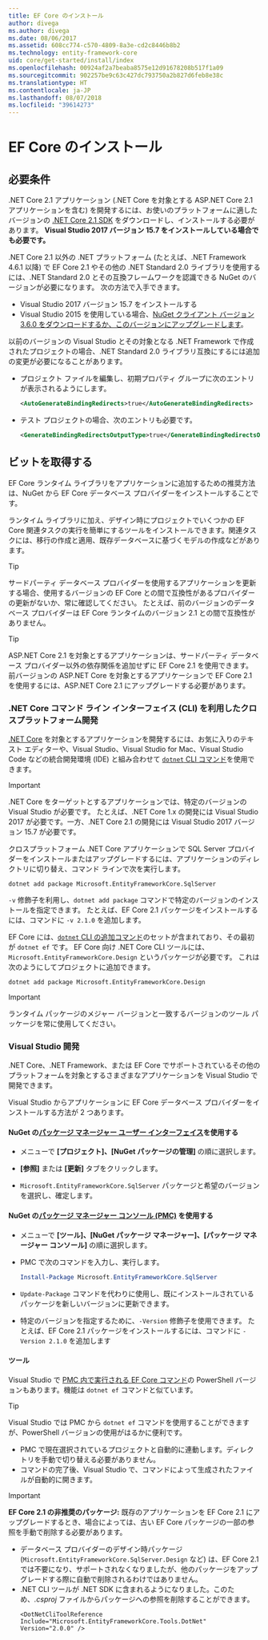 ```yaml
---
title: EF Core のインストール
author: divega
ms.author: divega
ms.date: 08/06/2017
ms.assetid: 608cc774-c570-4809-8a3e-cd2c8446b8b2
ms.technology: entity-framework-core
uid: core/get-started/install/index
ms.openlocfilehash: 00924af2a7beaba8575e12d91678208b517f1a09
ms.sourcegitcommit: 902257be9c63c427dc793750a2b827d6feb8e38c
ms.translationtype: HT
ms.contentlocale: ja-JP
ms.lasthandoff: 08/07/2018
ms.locfileid: "39614273"
---
```

# <a name="installing-ef-core"></a>EF Core のインストール

## <a name="prerequisites"></a>必要条件

.NET Core 2.1 アプリケーション (.NET Core を対象とする ASP.NET Core 2.1 アプリケーションを含む) を開発するには、お使いのプラットフォームに適したバージョンの [.NET Core 2.1 SDK](https://www.microsoft.com/net/download/core) をダウンロードし、インストールする必要があります。 **Visual Studio 2017 バージョン 15.7 をインストールしている場合でも必要です。**

.NET Core 2.1 以外の .NET プラットフォーム (たとえば、.NET Framework 4.6.1 以降) で EF Core 2.1 やその他の .NET Standard 2.0 ライブラリを使用するには、.NET Standard 2.0 とその互換フレームワークを認識できる NuGet のバージョンが必要になります。 次の方法で入手できます。

* Visual Studio 2017 バージョン 15.7 をインストールする
* Visual Studio 2015 を使用している場合、[NuGet クライアント バージョン 3.6.0 をダウンロードするか、このバージョンにアップグレードします](https://www.nuget.org/downloads)。

以前のバージョンの Visual Studio とその対象となる .NET Framework で作成されたプロジェクトの場合、.NET Standard 2.0 ライブラリ互換にするには追加の変更が必要になることがあります。

* プロジェクト ファイルを編集し、初期プロパティ グループに次のエントリが表示されるようにします。
  ``` xml
  <AutoGenerateBindingRedirects>true</AutoGenerateBindingRedirects>
  ```

* テスト プロジェクトの場合、次のエントリも必要です。
  ``` xml
  <GenerateBindingRedirectsOutputType>true</GenerateBindingRedirectsOutputType>
  ```

## <a name="getting-the-bits"></a>ビットを取得する
EF Core ランタイム ライブラリをアプリケーションに追加するための推奨方法は、NuGet から EF Core データベース プロバイダーをインストールすることです。

ランタイム ライブラリに加え、デザイン時にプロジェクトでいくつかの EF Core 関連タスクの実行を簡単にするツールをインストールできます。関連タスクには、移行の作成と適用、既存データベースに基づくモデルの作成などがあります。

> [!TIP]  
> サードパーティ データベース プロバイダーを使用するアプリケーションを更新する場合、使用するバージョンの EF Core との間で互換性があるプロバイダーの更新がないか、常に確認してください。 たとえば、前のバージョンのデータベース プロバイダーは EF Core ランタイムのバージョン 2.1 との間で互換性がありません。  

> [!TIP]  
> ASP.NET Core 2.1 を対象とするアプリケーションは、サードパーティ データベース プロバイダー以外の依存関係を追加せずに EF Core 2.1 を使用できます。 前バージョンの ASP.NET Core を対象とするアプリケーションで EF Core 2.1 を使用するには、ASP.NET Core 2.1 にアップグレードする必要があります。

<a name="cli"></a>
### <a name="cross-platform-development-using-the-net-core-command-line-interface-cli"></a>.NET Core コマンド ライン インターフェイス (CLI) を利用したクロスプラットフォーム開発

[.NET Core](https://www.microsoft.com/net/download/core) を対象とするアプリケーションを開発するには、お気に入りのテキスト エディターや、Visual Studio、Visual Studio for Mac、Visual Studio Code などの統合開発環境 (IDE) と組み合わせて [`dotnet` CLI コマンド](https://docs.microsoft.com/dotnet/core/tools/)を使用できます。

> [!IMPORTANT]  
> .NET Core をターゲットとするアプリケーションでは、特定のバージョンの Visual Studio が必要です。 たとえば、.NET Core 1.x の開発には Visual Studio 2017 が必要です。一方、.NET Core 2.1 の開発には Visual Studio 2017 バージョン 15.7 が必要です。

クロスプラットフォーム .NET Core アプリケーションで SQL Server プロバイダーをインストールまたはアップグレードするには、アプリケーションのディレクトリに切り替え、コマンド ラインで次を実行します。

``` Console
dotnet add package Microsoft.EntityFrameworkCore.SqlServer
```

`-v` 修飾子を利用し、`dotnet add package` コマンドで特定のバージョンのインストールを指定できます。 たとえば、EF Core 2.1 パッケージをインストールするには、コマンドに `-v 2.1.0` を追加します。

EF Core には、[`dotnet` CLI の追加コマンド](../../miscellaneous/cli/dotnet.md)のセットが含まれており、その最初が `dotnet ef` です。 EF Core 向け .NET Core CLI ツールには、`Microsoft.EntityFrameworkCore.Design` というパッケージが必要です。 これは次のようにしてプロジェクトに追加できます。

 ``` Console    
dotnet add package Microsoft.EntityFrameworkCore.Design 
``` 

> [!IMPORTANT]      
> ランタイム パッケージのメジャー バージョンと一致するバージョンのツール パッケージを常に使用してください。

<a name="visual-studio"></a>
### <a name="visual-studio-development"></a>Visual Studio 開発

.NET Core、.NET Framework、または EF Core でサポートされているその他のプラットフォームを対象とするさまざまなアプリケーションを Visual Studio で開発できます。

Visual Studio からアプリケーションに EF Core データベース プロバイダーをインストールする方法が 2 つあります。

#### <a name="using-nugets-package-manager-user-interfacehttpsdocsmicrosoftcomnugettoolspackage-manager-ui"></a>NuGet の[パッケージ マネージャー ユーザー インターフェイス](https://docs.microsoft.com/nuget/tools/package-manager-ui)を使用する

* メニューで **[プロジェクト]、[NuGet パッケージの管理]** の順に選択します。

* **[参照]** または **[更新]** タブをクリックします。

* `Microsoft.EntityFrameworkCore.SqlServer` パッケージと希望のバージョンを選択し、確定します。

#### <a name="using-nugets-package-manager-console-pmchttpsdocsmicrosoftcomnugettoolspackage-manager-console"></a>NuGet の[パッケージ マネージャー コンソール (PMC)](https://docs.microsoft.com/nuget/tools/package-manager-console) を使用する

* メニューで **[ツール]、[NuGet パッケージ マネージャー]、[パッケージ マネージャー コンソール]** の順に選択します。

* PMC で次のコマンドを入力し、実行します。

  ``` PowerShell  
  Install-Package Microsoft.EntityFrameworkCore.SqlServer
  ```
* `Update-Package` コマンドを代わりに使用し、既にインストールされているパッケージを新しいバージョンに更新できます。

* 特定のバージョンを指定するために、`-Version` 修飾子を使用できます。 たとえば、EF Core 2.1 パッケージをインストールするには、コマンドに `-Version 2.1.0` を追加します

#### <a name="tools"></a>ツール

Visual Studio で [PMC 内で実行される EF Core コマンド](../../miscellaneous/cli/powershell.md)の PowerShell バージョンもあります。機能は `dotnet ef` コマンドと似ています。 

> [!TIP]  
> Visual Studio では PMC から `dotnet ef` コマンドを使用することができますが、PowerShell バージョンの使用がはるかに便利です。
> * PMC で現在選択されているプロジェクトと自動的に連動します。ディレクトリを手動で切り替える必要がありません。  
> * コマンドの完了後、Visual Studio で、コマンドによって生成されたファイルが自動的に開きます。

> [!IMPORTANT]  
> **EF Core 2.1 の非推奨のパッケージ:** 既存のアプリケーションを EF Core 2.1 にアップグレードするとき、場合によっては、古い EF Core パッケージの一部の参照を手動で削除する必要があります。
> * データベース プロバイダーのデザイン時パッケージ (`Microsoft.EntityFrameworkCore.SqlServer.Design` など) は、EF Core 2.1 では不要になり、サポートされなくなりましたが、他のパッケージをアップグレードする際に自動で削除されるわけではありません。
> * .NET CLI ツールが .NET SDK に含まれるようになりました。このため、*.csproj* ファイルからパッケージへの参照を削除することができます。
>   ```
>   <DotNetCliToolReference Include="Microsoft.EntityFrameworkCore.Tools.DotNet" Version="2.0.0" />
>   ```
